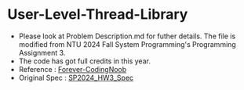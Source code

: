 # User-Level-Thread-Library
+ Please look at Problem Description.md for futher details. The file is modified from NTU 2024 Fall System Programming's Programming Assignment 3.
+ The code has got full credits in this year.
+ Reference : [Forever-CodingNoob](https://github.com/Forever-CodingNoob/sp-2023-programming-hw/tree/main/hw3)
+ Original Spec : [SP2024_HW3_Spec](https://hackmd.io/@seantsao00/sp2024_hw3)
